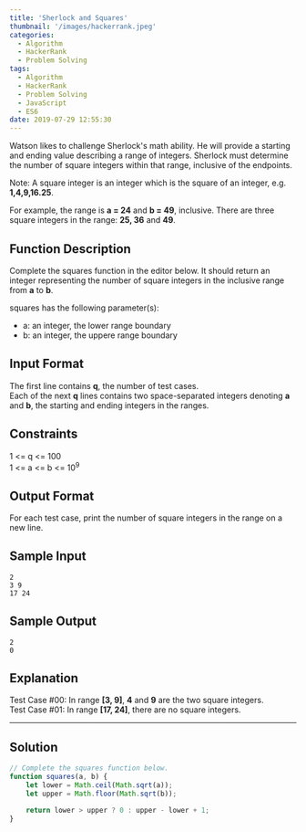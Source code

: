 ```yaml
---
title: 'Sherlock and Squares'
thumbnail: '/images/hackerrank.jpeg'
categories:
  - Algorithm
  - HackerRank
  - Problem Solving
tags:
  - Algorithm
  - HackerRank
  - Problem Solving
  - JavaScript
  - ES6
date: 2019-07-29 12:55:30
---
```


Watson likes to challenge Sherlock's math ability. He will provide a starting and ending value describing a range of integers. Sherlock must determine the number of square integers within that range, inclusive of the endpoints.

Note: A square integer is an integer which is the square of an integer, e.g. **1,4,9,16.25**.

For example, the range is **a = 24** and **b = 49**, inclusive. There are three square integers in the range: **25, 36** and **49**.

<!-- more -->

## Function Description

Complete the squares function in the editor below. It should return an integer representing the number of square integers in the inclusive range from **a** to **b**.

squares has the following parameter(s):

- a: an integer, the lower range boundary
- b: an integer, the uppere range boundary


## Input Format

The first line contains **q**, the number of test cases. <br/>
Each of the next **q** lines contains two space-separated integers denoting **a** and **b**, the starting and ending integers in the ranges.


## Constraints 

1 <= q <= 100 <br/>
1 <= a <= b <= 10<sup>9</sup>

## Output Format

For each test case, print the number of square integers in the range on a new line.

## Sample Input 

```
2
3 9
17 24
```

## Sample Output 

```
2
0
```

## Explanation 

Test Case #00: In range **[3, 9]**, **4** and **9** are the two square integers. <br/>
Test Case #01: In range **[17, 24]**, there are no square integers.

---

## Solution

```javascript
// Complete the squares function below.
function squares(a, b) {
    let lower = Math.ceil(Math.sqrt(a));
    let upper = Math.floor(Math.sqrt(b));

    return lower > upper ? 0 : upper - lower + 1;
}
```
